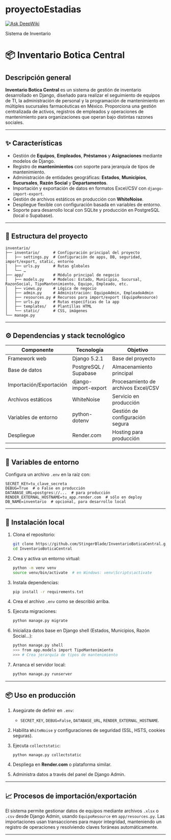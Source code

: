 # proyectoEstadias
[![Ask DeepWiki](https://deepwiki.com/badge.svg)](https://deepwiki.com/StingerBlade/proyectoEstadias)

Sistema de Inventario

# 📦 Inventario Botica Central

## Descripción general

**Inventario Botica Central** es un sistema de gestión de inventario desarrollado en Django, diseñado para realizar el seguimiento de equipos de TI, la administración de personal y la programación de mantenimiento en múltiples sucursales farmacéuticas en México. Proporciona una gestión centralizada de activos, registros de empleados y operaciones de mantenimiento para organizaciones que operan bajo distintas razones sociales.

---

## ✨ Características

* Gestión de **Equipos**, **Empleados**, **Préstamos** y **Asignaciones** mediante modelos de Django.
* Registro de **mantenimientos** con soporte para jerarquía de tipos de mantenimiento.
* Administración de entidades geográficas: **Estados**, **Municipios**, **Sucursales**, **Razón Social** y **Departamentos**.
* Importación y exportación de datos en formatos Excel/CSV con `django-import-export`.
* Gestión de archivos estáticos en producción con **WhiteNoise**.
* Despliegue flexible con configuración basada en variables de entorno.
* Soporte para desarrollo local con SQLite y producción en PostgreSQL (local o Supabase).

---

## 🧱 Estructura del proyecto

```
inventario/
├── inventario/      # Configuración principal del proyecto
│   ├── settings.py  # Configuración de apps, DB, seguridad, import/export, static, entorno
│   ├── urls.py      # Rutas globales
│   └── …
├── app/             # Módulo principal de negocio
│   ├── models.py    # Modelos: Estado, Municipio, Sucursal, RazonSocial, TipoMantenimiento, Equipo, Empleado, etc.
│   ├── views.py     # Lógica de negocio
│   ├── admin.py     # Administración: EquipoAdmin, EmpleadoAdmin
│   ├── resources.py # Recursos para import/export (EquipoResource)
│   ├── urls.py      # Rutas específicas de la app
│   ├── templates/   # Plantillas HTML
│   └── static/      # CSS, imágenes
└── manage.py
```

---

## ⚙️ Dependencias y stack tecnológico

| Componente              | Tecnología            | Objetivo                            |
| ----------------------- | --------------------- | ----------------------------------- |
| Framework web           | Django 5.2.1          | Base del proyecto                   |
| Base de datos           | PostgreSQL / Supabase | Almacenamiento principal            |
| Importación/Exportación | django-import-export  | Procesamiento de archivos Excel/CSV |
| Archivos estáticos      | WhiteNoise            | Servicio en producción              |
| Variables de entorno    | python-dotenv         | Gestión de configuración segura     |
| Despliegue              | Render.com            | Hosting para producción             |

---

## 🔧 Variables de entorno

Configura un archivo `.env` en la raíz con:

```dotenv
SECRET_KEY=tu_clave_secreta
DEBUG=True  # o False en producción
DATABASE_URL=postgres://...  # para producción
RENDER_EXTERNAL_HOSTNAME=tu_app.render.com  # sólo en deploy
DB_NAME=inventario  # opcional, para desarrollo local
```

---

## 🚀 Instalación local

1. Clona el repositorio:

   ```bash
   git clone https://github.com/StingerBlade/InventarioBoticaCentral.git
   cd InventarioBoticaCentral
   ```
2. Crea y activa un entorno virtual:

   ```bash
   python -m venv venv
   source venv/bin/activate  # en Windows: venv\Scripts\activate
   ```
3. Instala dependencias:

   ```bash
   pip install -r requirements.txt
   ```
4. Crea el archivo `.env` como se describió arriba.
5. Ejecuta migraciones:

   ```bash
   python manage.py migrate
   ```
6. Inicializa datos base en Django shell (Estados, Municipios, Razón Social…):

   ```bash
   python manage.py shell
   >>> from app.models import TipoMantenimiento
   >>> # Crea jerarquía de tipos de mantenimiento
   ```
7. Arranca el servidor local:

   ```bash
   python manage.py runserver
   ```

---

## 📦 Uso en producción

1. Asegúrate de definir en `.env`:

   * `SECRET_KEY`, `DEBUG=False`, `DATABASE_URL`, `RENDER_EXTERNAL_HOSTNAME`.
2. Habilita `WhiteNoise` y configuraciones de seguridad (SSL, HSTS, cookies seguras).
3. Ejecuta `collectstatic`:

   ```bash
   python manage.py collectstatic
   ```
4. Despliega en **Render.com** o plataforma similar.
5. Administra datos a través del panel de Django Admin.

---

## 📈 Procesos de importación/exportación

El sistema permite gestionar datos de equipos mediante archivos `.xlsx` o `.csv` desde Django Admin, usando `EquipoResource` en `app/resources.py`. Las importaciones usan transacciones para mayor integridad, manteniendo un registro de operaciones y resolviendo claves foráneas automáticamente.

---

